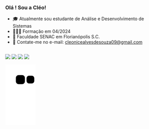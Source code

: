 ###  Olá ! Sou a Cléo!


- 🎓 Atualmente sou estudante de Análise e Desenvolvimento de Sistemas
- 👩🏽‍🎓 Formação em 04/2024
- 🏫 Faculdade SENAC em Florianópolis S.C.
- 📧 Contate-me no e-mail: cleonicealvesdesouza09@gmail.com


##

 
<div> 
  
  <a href="https://instagram.com/bem_linda_de_laco" target="_blank"><img src="https://img.shields.io/badge/-Instagram-%23E4405F?style=for-the-badge&logo=instagram&logoColor=white" target="_blank"></a>
 <a href="https://discord.com/channels/@me" target="_blank"><img src="https://img.shields.io/badge/Discord-7289DA?style=for-the-badge&logo=discord&logoColor=white" target="_blank"></a> 
  <a href = "mailto:cleonicealvesdesouza09@gmail.com"><img src="https://img.shields.io/badge/-Gmail-%23333?style=for-the-badge&logo=gmail&logoColor=white" target="_blank"></a>
  <a href="https://www.linkedin.com/in/cleonice-alves-de-souza-aa024953/" target="_blank"><img src="https://img.shields.io/badge/-LinkedIn-%230077B5?style=for-the-badge&logo=linkedin&logoColor=white" target="_blank"></a> 
  
  
  ![Snake animation](https://github.com/rafaballerini/rafaballerini/blob/output/github-contribution-grid-snake.svg)
 
</div>
